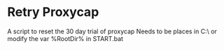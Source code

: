 # Retry Proxycap
A script to reset the 30 day trial of proxycap
Needs to be places in C:\ or modify the var %RootDir% in START.bat
